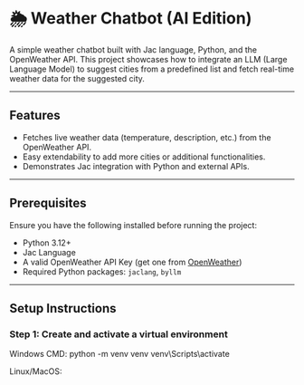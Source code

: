# 🌦️ Weather Chatbot (AI Edition)

A simple weather chatbot built with Jac language, Python, and the OpenWeather API. This project showcases how to integrate an LLM (Large Language Model) to suggest cities from a predefined list and fetch real-time weather data for the suggested city.

---

## Features

-  Fetches live weather data (temperature, description, etc.) from the OpenWeather API.
-  Easy extendability to add more cities or additional functionalities.
-  Demonstrates Jac integration with Python and external APIs.

---

## Prerequisites

Ensure you have the following installed before running the project:

- Python 3.12+
- Jac Language
- A valid OpenWeather API Key (get one from [OpenWeather](https://openweathermap.org/api))
- Required Python packages: `jaclang`, `byllm`

---

## Setup Instructions

### Step 1: Create and activate a virtual environment

Windows CMD:
python -m venv venv
venv\Scripts\activate

Linux/MacOS:
